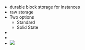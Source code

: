 - durable block storage for instances
- raw storage
- Two options
	- Standard
	- Solid State
-
-
- ![](https://www.47deg.com/assets/img/blog/logos/persistent-disk.png)